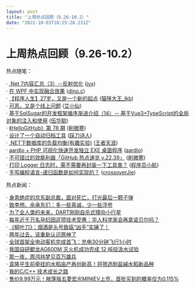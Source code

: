 ```yaml
---
layout: post
title: "上周热点回顾（9.26-10.2）"
date: "2022-10-03T10:25:28.231Z"
---
```

上周热点回顾（9.26-10.2）
=================

热点随笔：

· [.Net 7内容汇总（3）--反射优化](https://www.cnblogs.com/j4587698/archive/2022/09/26/16730442.html) ([jvx](https://www.cnblogs.com/j4587698/))  
· [在 WPF 中实现融合效果](https://www.cnblogs.com/dino623/archive/2022/09/27/gooey_effect_in_wpf.html) ([dino.c](https://www.cnblogs.com/dino623/))  
· [【程序人生】27岁，又是一个新的起点](https://www.cnblogs.com/catlkb/archive/2022/09/30/16744518.html) ([猫咪大王\_lkb](https://www.cnblogs.com/catlkb/))  
· [可恶，又是个线上问题](https://www.cnblogs.com/ilovejaney/archive/2022/09/26/16730613.html) ([艾小仙](https://www.cnblogs.com/ilovejaney/))  
· [基于SqlSugar的开发框架循序渐进介绍（14）-- 基于Vue3+TypeScript的全局对象的注入和使用](https://www.cnblogs.com/wuhuacong/archive/2022/09/27/16735031.html) ([伍华聪](https://www.cnblogs.com/wuhuacong/))  
· [《HelloGitHub》第 78 期](https://www.cnblogs.com/xueweihan/archive/2022/09/28/16736723.html) ([削微寒](https://www.cnblogs.com/xueweihan/))  
· [设计了一个自动归档工具](https://www.cnblogs.com/chopper-poet/archive/2022/09/30/16743688.html) ([踩刀诗人](https://www.cnblogs.com/chopper-poet/))  
· [.NET下数据库的负载均衡(有趣实验)](https://www.cnblogs.com/dotnet-college/archive/2022/09/26/16724819.html) ([王者天涯](https://www.cnblogs.com/dotnet-college/))  
· [aardio + PHP 可视化快速开发独立 EXE 桌面程序](https://www.cnblogs.com/aardio/archive/2022/09/28/16737502.html) ([aardio](https://www.cnblogs.com/aardio/))  
· [不可错过的效能利器「GitHub 热点速览 v.22.39」](https://www.cnblogs.com/xueweihan/archive/2022/09/26/16729653.html) ([削微寒](https://www.cnblogs.com/xueweihan/))  
· [打印 Logger 日志时，需不需要再封装一下工具类？](https://www.cnblogs.com/liuzhihang/archive/2022/09/26/16729711.html) ([程序员小航](https://www.cnblogs.com/liuzhihang/))  
· [手写编程语言-递归函数是如何实现的？](https://www.cnblogs.com/crossoverJie/archive/2022/09/28/16736775.html) ([crossoverJie](https://www.cnblogs.com/crossoverJie/))

热点新闻：

· [身患绝症的京东副总裁，面对死亡，打光最后一颗子弹](https://news.cnblogs.com/n/728918/)  
· [致李想、余承东们：多一些真诚，少一些浮夸](https://news.cnblogs.com/n/728913/)  
· [为了全人类的未来，DART刚刚自杀式撞向小行星](https://news.cnblogs.com/n/728998/)  
· [每年近千万名孕妇因这项技术受惠：华人科学家会再拿诺贝尔吗？](https://news.cnblogs.com/n/729200/)  
· [《柳叶刀》：烟酒是头号致癌“凶手”实锤了！](https://news.cnblogs.com/n/729142/)  
· [两年过去，该重新认识原神了](https://news.cnblogs.com/n/729173/)  
· [全球首架全电动客机完成首飞：充电30分钟飞行1小时](https://news.cnblogs.com/n/729137/)  
· [我国自研鲲龙AG600M 灭火机成功完成 12 吨投汲水试验](https://news.cnblogs.com/n/729043/)  
· [那一夜，周鸿祎梦见百万雄兵](https://news.cnblogs.com/n/728968/)  
· [袁隆平生前牵挂的水稻亩产再创新高！将筛选耐盐碱水稻新品种](https://news.cnblogs.com/n/729064/)  
· [我的C/C++ 技术成长之路](https://news.cnblogs.com/n/728939/)  
· [售价9.99万元！敞篷版五菱宏光MINIEV上市，首批买到的概率仅为0.115%](https://news.cnblogs.com/n/728888/)